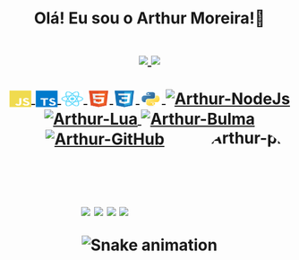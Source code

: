 <h1 align="center">Olá! Eu sou o Arthur Moreira!👋<h1>

<div align="center">
  <a href="https://github.com/arthuurms">
     <img height="145em" src="https://github-readme-stats.vercel.app/api?username=arthuurms&count_private=true&include_all_commits=true&show_icons=true&theme=dracula&hide_border=false&show_owner=true"/>
     <img height="145em" src="https://github-readme-stats.vercel.app/api/top-langs/?username=arthuurms&theme=dracula&hide_border=false&&layout=compact"/>
</div>

<div style="display: inline_block" align="center"><br>
  <img align="center" alt="Arthur-Js" height="30" width="40" src="https://raw.githubusercontent.com/devicons/devicon/master/icons/javascript/javascript-plain.svg">
  <img align="center" alt="Arthur-Ts" height="30" width="40" src="https://raw.githubusercontent.com/devicons/devicon/master/icons/typescript/typescript-plain.svg">
  <img align="center" alt="Arthur-React" height="30" width="40" src="https://raw.githubusercontent.com/devicons/devicon/master/icons/react/react-original.svg">
  <img align="center" alt="Arthur-HTML" height="30" width="40" src="https://raw.githubusercontent.com/devicons/devicon/master/icons/html5/html5-original.svg">
  <img align="center" alt="Arthur-CSS" height="30" width="40" src="https://raw.githubusercontent.com/devicons/devicon/master/icons/css3/css3-original.svg">
  <img align="center" alt="Arthur-Python" height="30" width="40" src="https://raw.githubusercontent.com/devicons/devicon/master/icons/python/python-original.svg">
  <img align="center" alt="Arthur-NodeJs" height="30" width="40" src="https://cdn.jsdelivr.net/gh/devicons/devicon/icons/nodejs/nodejs-original.svg">
  <img align="center" alt="Arthur-Lua" height="30" width="40" src="https://cdn.jsdelivr.net/gh/devicons/devicon/icons/lua/lua-original.svg">
  <img align="center" alt="Arthur-Bulma" height="30" width="40" src="https://cdn.jsdelivr.net/gh/devicons/devicon/icons/bulma/bulma-plain.svg">
  <img align="center" alt="Arthur-GitHub" height="30" width="40" src="https://cdn.jsdelivr.net/gh/devicons/devicon/icons/github/github-original-wordmark.svg">
  <img align="right" alt="Arthur-pic" height="150" style="border-radius:80px;" src="https://media.discordapp.net/attachments/706680706037973029/999319510987325590/download20220703110158.png?width=676&height=676">
</div>

##

<div align="center"> 
<br>
  <a href="https://www.instagram.com/arthuur.ms/" target="_blank"><img src="https://img.shields.io/badge/-Instagram-%23E4405F?style=for-the-badge&logo=instagram&logoColor=white" target="_blank"></a>
  <a href="https://www.instagram.com/arthuur.ms/" target="_blank"><img src="https://img.shields.io/badge/Telegram-2CA5E0?style=for-the-badge&logo=telegram&logoColor=white" target="_blank"></a>
  <a href = "mailto:arthur.ms1@hotmail.com"><img src="https://img.shields.io/badge/-Gmail-%23333?style=for-the-badge&logo=gmail&logoColor=white" target="_blank"></a>
  <a href="www.linkedin.com/in/arthuurms" target="_blank"><img src="https://img.shields.io/badge/-LinkedIn-%230077B5?style=for-the-badge&logo=linkedin&logoColor=white" target="_blank"></a> 
 
  ![Snake animation](https://github.com/arthuurms/arthuurms/blob/output/github-contribution-grid-snake.svg)
 
</div>
